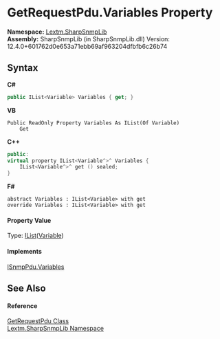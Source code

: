 # GetRequestPdu.Variables Property 
 

**Namespace:**&nbsp;<a href="N_Lextm_SharpSnmpLib">Lextm.SharpSnmpLib</a><br />**Assembly:**&nbsp;SharpSnmpLib (in SharpSnmpLib.dll) Version: 12.4.0+601762d0e653a71ebb69af963204dfbfb6c26b74

## Syntax

**C#**<br />
``` C#
public IList<Variable> Variables { get; }
```

**VB**<br />
``` VB
Public ReadOnly Property Variables As IList(Of Variable)
	Get
```

**C++**<br />
``` C++
public:
virtual property IList<Variable^>^ Variables {
	IList<Variable^>^ get () sealed;
}
```

**F#**<br />
``` F#
abstract Variables : IList<Variable> with get
override Variables : IList<Variable> with get
```


#### Property Value
Type: <a href="https://docs.microsoft.com/dotnet/api/system.collections.generic.ilist-1" target="_blank" rel="noopener noreferrer">IList</a>(<a href="T_Lextm_SharpSnmpLib_Variable">Variable</a>)

#### Implements
<a href="P_Lextm_SharpSnmpLib_ISnmpPdu_Variables">ISnmpPdu.Variables</a><br />

## See Also


#### Reference
<a href="T_Lextm_SharpSnmpLib_GetRequestPdu">GetRequestPdu Class</a><br /><a href="N_Lextm_SharpSnmpLib">Lextm.SharpSnmpLib Namespace</a><br />